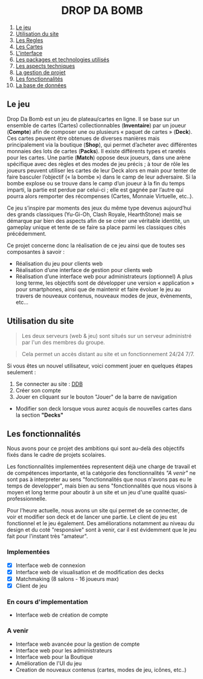 <h1 align="center"> DROP DA BOMB </h1>


1. [Le jeu](#le-jeu)
2. [Utilisation du site](#utilisation-du-site)
3. [Les Regles](Documentation/LesRegles.md)
4. [Les Cartes](Documentation/LesCartes.md)
5. [L'interface](Documentation/Interface.md)
6. [Les packages et technologies utilisés](Documentation/Packages.md)
7. [Les aspects techniques](Documentation/Technique.md)
8. [La gestion de projet](Documentation/GestionProjet.md)
9. [Les fonctionnalités](#les-fonctionnalités)
10. [La base de données](Documentation/BDD.md)

## Le jeu 

Drop Da Bomb est un jeu de plateau/cartes en ligne.
Il se base sur un ensemble de cartes (Cartes) collectionnables (**Inventaire**) par un joueur (**Compte**) afin de composer une ou plusieurs « paquet de cartes » (**Deck**). 
Ces cartes peuvent être obtenues de diverses manières mais principalement via la boutique (**Shop**), qui permet d’acheter avec différentes monnaies des lots de cartes (**Packs**). Il existe différents types et raretés pour les cartes. 
Une partie (**Match**) oppose deux joueurs, dans une arène spécifique avec des règles et des modes de jeu précis ; à tour de rôle les joueurs peuvent utiliser les cartes de leur Deck alors en main pour tenter de faire basculer l’objectif (« la bombe ») dans le camp de leur adversaire. 
Si la bombe explose ou se trouve dans le camp d’un joueur à la fin du temps imparti, la partie est perdue par celui-ci ; elle est gagnée par l’autre qui pourra alors remporter des récompenses (Cartes, Monnaie Virtuelle, etc..).

Ce jeu s’inspire par moments des jeux du même type devenus aujourd’hui des grands classiques (Yu-Gi-Oh, Clash Royale, HearthStone) mais se démarque par bien des aspects afin de se créer une véritable identité, un gameplay unique et tente de se faire sa place parmi les classiques cités précédemment. 

Ce projet concerne donc la réalisation de ce jeu ainsi que de toutes ses composantes à savoir : 
-	Réalisation du jeu pour clients web
-	Réalisation d’une interface de gestion pour clients web
-	Réalisation d’une interface web pour administrateurs (optionnel)
A plus long terme, les objectifs sont de développer une version « application » pour smartphones, ainsi que de maintenir et faire évoluer le jeu au travers de nouveaux contenus, nouveaux modes de jeux, évènements, etc... 


## Utilisation du site

>Les deux serveurs (web & jeu) sont situés sur un serveur administré par l'un des membres du groupe. 

> Cela permet un accès distant au site et un fonctionnement 24/24 7/7. 

Si vous êtes un nouvel utilisateur, voici comment jouer en quelques étapes seulement : 

1. Se connecter au site : [DDB](http://217.182.69.175:8080)
2. Créer son compte 
3. Jouer en cliquant sur le bouton "Jouer" de la barre de navigation

+ Modifier son deck lorsque vous aurez acquis de nouvelles cartes dans la section **"Decks"**

## Les fonctionnalités 

Nous avons pour ce projet des ambitions qui sont au-delà des objectifs fixés dans le cadre de projets scolaires. 

Les fonctionnalités implementées representent déjà une charge de travail et de compétences importante, et la catégorie des fonctionnalités *"A venir"* ne sont pas à interpreter au sens "fonctionnalités que nous n'avons pas eu le temps de developper", mais bien au sens "fonctionnalités que nous visons à moyen et long terme pour aboutir à un site et un jeu d'une qualité quasi-professionnelle.

Pour l'heure actuelle, nous avons un site qui permet de se connecter, de voir et modifier son deck et de lancer une partie. 
Le client de jeu est fonctionnel et le jeu également. Des améliorations notamment au niveau du design et du coté "responsive" sont à venir, car il est évidemment que le jeu fait pour l'instant très "amateur". 

### Implementées

- [x] Interface web de connexion
- [x] Interface web de visualisation et de modification des decks
- [x] Matchmaking (8 salons - 16 joueurs max)
- [x] Client de jeu 

### En cours d'implementation

* Interface web de création de compte

### A venir 

* Interface web avancée pour la gestion de compte
* Interface web pour les administrateurs
* Interface web pour la Boutique
* Amélioration de l'UI du jeu 
* Creation de nouveaux contenus (cartes, modes de jeu, icônes, etc..)
